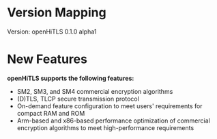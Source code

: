 # Version Mapping

Version: openHiTLS 0.1.0 alpha1

# New Features

**openHiTLS supports the following features:**

* SM2, SM3, and SM4 commercial encryption algorithms
* (D)TLS, TLCP secure transmission protocol
* On-demand feature configuration to meet users' requirements for compact RAM and ROM
* Arm-based and x86-based performance optimization of commercial encryption algorithms to meet high-performance requirements
